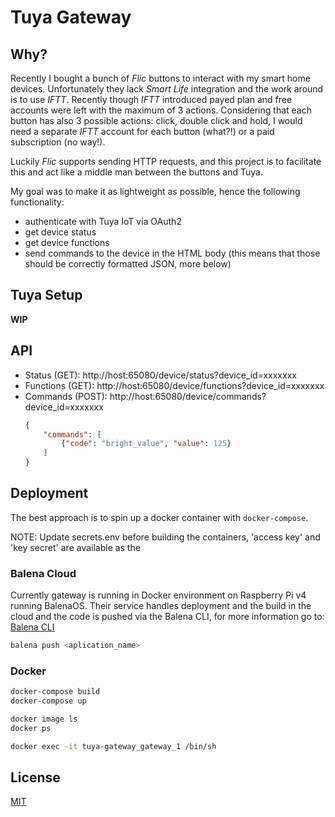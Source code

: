# Tuya Gateway
## Why? 

Recently I bought a bunch of *Flic* buttons to interact with my smart home devices. Unfortunately they lack *Smart Life*
integration and the work around is to use *IFTT*. Recently though *IFTT* introduced payed plan and free accounts
were left with the maximum of 3 actions. Considering that each button has also 3 possible actions: click, double click 
and hold, I would need a separate *IFTT* account for each button (what?!) or a paid subscription (no way!).

Luckily *Flic* supports sending HTTP requests, and this project is to facilitate this and act like a middle man
between the buttons and Tuya.

My goal was to make it as lightweight as possible, hence the following functionality:
* authenticate with Tuya IoT via OAuth2
* get device status
* get device functions
* send commands to the device in the HTML body (this means that those should be correctly formatted JSON, more below)

## Tuya Setup
**WIP**

## API
* Status    (GET):  http://host:65080/device/status?device_id=xxxxxxx
* Functions (GET):  http://host:65080/device/functions?device_id=xxxxxxx
* Commands  (POST): http://host:65080/device/commands?device_id=xxxxxxx
    ```json
    {
        "commands": [
            {"code": "bright_value", "value": 125}
        ]
    }
    ```

## Deployment
The best approach is to spin up a docker container with `docker-compose`.

NOTE: Update secrets.env before building the containers, 'access key' and 'key secret' are available as the

### Balena Cloud
Currently gateway is running in Docker environment on Raspberry Pi v4 running BalenaOS. Their service handles deployment 
and the build in the cloud and the code is pushed via the Balena CLI, for more information go to:
[Balena CLI](https://github.com/balena-io/balena-cli/blob/master/INSTALL.md)

```bash
balena push <aplication_name>
```  

### Docker

```bash
docker-compose build
docker-compose up

docker image ls
docker ps

docker exec -it tuya-gateway_gateway_1 /bin/sh
```

## License
[MIT](https://choosealicense.com/licenses/mit/)